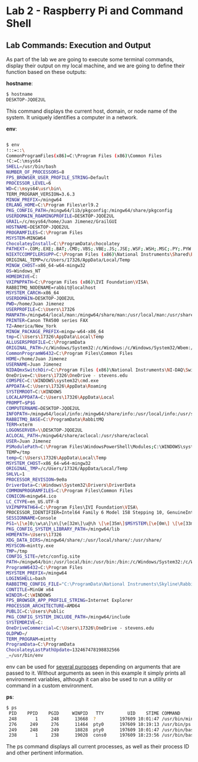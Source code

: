 # Lab 2 - Raspberry Pi and Command Shell

## Lab Commands: Execution and Output

As part of the lab we are going to execute some terminal commands, display their output on my local machine, and we are going to define their function based on these outputs:

**hostname**:

```bash
$ hostname
DESKTOP-JQOE2UL
```

This command displays the current host, domain, or node name of the system. It uniquely identifies a computer in a network.

**env**:

```bash

$ env
!::=::\
CommonProgramFiles(x86)=C:\Program Files (x86)\Common Files
!C:=C:\msys64
SHELL=/usr/bin/bash
NUMBER_OF_PROCESSORS=8
FPS_BROWSER_USER_PROFILE_STRING=Default
PROCESSOR_LEVEL=6
WD=C:\msys64\usr\bin\
TERM_PROGRAM_VERSION=3.6.3
MINGW_PREFIX=/mingw64
ERLANG_HOME=C:\Program Files\erl9.2
PKG_CONFIG_PATH=/mingw64/lib/pkgconfig:/mingw64/share/pkgconfig
USERDOMAIN_ROAMINGPROFILE=DESKTOP-JQOE2UL
GRAIL=/c/msys64/home/Juan Jimenez/GrailGUI
HOSTNAME=DESKTOP-JQOE2UL
PROGRAMFILES=C:\Program Files
MSYSTEM=MINGW64
ChocolateyInstall=C:\ProgramData\chocolatey
PATHEXT=.COM;.EXE;.BAT;.CMD;.VBS;.VBE;.JS;.JSE;.WSF;.WSH;.MSC;.PY;.PYW
NIEXTCCOMPILERSUPP=C:\Program Files (x86)\National Instruments\Shared\ExternalCompilerSupport\C\
ORIGINAL_TEMP=/c/Users/17326/AppData/Local/Temp
MINGW_CHOST=x86_64-w64-mingw32
OS=Windows_NT
HOMEDRIVE=C:
VXIPNPPATH=C:\Program Files (x86)\IVI Foundation\VISA\
RABBITMQ_NODENAME=rabbit@localhost
MSYSTEM_CARCH=x86_64
USERDOMAIN=DESKTOP-JQOE2UL
PWD=/home/Juan Jimenez
USERPROFILE=C:\Users\17326
MANPATH=/mingw64/local/man:/mingw64/share/man:/usr/local/man:/usr/share/man:/usr/man:/share/man
PRINTER=Canon TR4500 series FAX
TZ=America/New_York
MINGW_PACKAGE_PREFIX=mingw-w64-x86_64
tmp=C:\Users\17326\AppData\Local\Temp
ALLUSERSPROFILE=C:\ProgramData
ORIGINAL_PATH=/c/Windows/System32:/c/Windows:/c/Windows/System32/Wbem:/c/Windows/System32/WindowsPowerShell/v1.0/
CommonProgramW6432=C:\Program Files\Common Files
HOME=/home/Juan Jimenez
USERNAME=Juan Jimenez
NIDAQmxSwitchDir=C:\Program Files (x86)\National Instruments\NI-DAQ\Switch\
OneDrive=C:\Users\17326\OneDrive - stevens.edu
COMSPEC=C:\WINDOWS\system32\cmd.exe
APPDATA=C:\Users\17326\AppData\Roaming
SYSTEMROOT=C:\WINDOWS
LOCALAPPDATA=C:\Users\17326\AppData\Local
PROMPT=$P$G
COMPUTERNAME=DESKTOP-JQOE2UL
INFOPATH=/mingw64/local/info:/mingw64/share/info:/usr/local/info:/usr/share/info:/usr/info:/share/info
RABBITMQ_BASE=C:\ProgramData\RabbitMQ
TERM=xterm
LOGONSERVER=\\DESKTOP-JQOE2UL
ACLOCAL_PATH=/mingw64/share/aclocal:/usr/share/aclocal
USER=Juan Jimenez
PSModulePath=C:\Program Files\WindowsPowerShell\Modules;C:\WINDOWS\system32\WindowsPowerShell\v1.0\Modules;C:\Program Files (x86)\Microsoft SQL Server\120\Tools\PowerShell\Modules\
TEMP=/tmp
temp=C:\Users\17326\AppData\Local\Temp
MSYSTEM_CHOST=x86_64-w64-mingw32
ORIGINAL_TMP=/c/Users/17326/AppData/Local/Temp
SHLVL=1
PROCESSOR_REVISION=9e0a
DriverData=C:\Windows\System32\Drivers\DriverData
COMMONPROGRAMFILES=C:\Program Files\Common Files
CONICON=mingw64.ico
LC_CTYPE=en_US.UTF-8
VXIPNPPATH64=C:\Program Files\IVI Foundation\VISA\
PROCESSOR_IDENTIFIER=Intel64 Family 6 Model 158 Stepping 10, GenuineIntel
SESSIONNAME=Console
PS1=\[\e]0;\w\a\]\n\[\e[32m\]\u@\h \[\e[35m\]$MSYSTEM\[\e[0m\] \[\e[33m\]\w\[\e[0m\]\n\$
PKG_CONFIG_SYSTEM_LIBRARY_PATH=/mingw64/lib
HOMEPATH=\Users\17326
XDG_DATA_DIRS=/mingw64/share/:/usr/local/share/:/usr/share/
MSYSCON=mintty.exe
TMP=/tmp
CONFIG_SITE=/etc/config.site
PATH=/mingw64/bin:/usr/local/bin:/usr/bin:/bin:/c/Windows/System32:/c/Windows:/c/Windows/System32/Wbem:/c/Windows/System32/WindowsPowerShell/v1.0/:/usr/bin/site_perl:/usr/bin/vendor_perl:/usr/bin/core_perl:/c/msys64/home/Juan Jimenez/GrailGUI/bin
ProgramW6432=C:\Program Files
MSYSTEM_PREFIX=/mingw64
LOGINSHELL=bash
RABBITMQ_CONFIG_FILE="C:\ProgramData\National Instruments\Skyline\RabbitMQ\rabbitmq"
CONTITLE=MinGW x64
WINDIR=C:\WINDOWS
FPS_BROWSER_APP_PROFILE_STRING=Internet Explorer
PROCESSOR_ARCHITECTURE=AMD64
PUBLIC=C:\Users\Public
PKG_CONFIG_SYSTEM_INCLUDE_PATH=/mingw64/include
SYSTEMDRIVE=C:
OneDriveCommercial=C:\Users\17326\OneDrive - stevens.edu
OLDPWD=/
TERM_PROGRAM=mintty
ProgramData=C:\ProgramData
ChocolateyLastPathUpdate=132467478198832566
_=/usr/bin/env
```

env can be used for [several purposes](https://www.geeksforgeeks.org/env-command-in-linux-with-examples/) depending on arguments that are passed to it. Without arguments as seen in this example it simply prints all environment variables, although it can also be used to run a utility or command in a custom environment. 

**ps**:

```bash
$ ps
 PID    PPID    PGID     WINPID   TTY         UID    STIME COMMAND
 248       1     248      13668  ?         197609 10:01:47 /usr/bin/mintty
 276     249     276      11464  pty0      197609 10:19:13 /usr/bin/ps
 249     248     249      18828  pty0      197609 10:01:47 /usr/bin/bash
 238       1     238      19028  cons0     197609 18:23:56 /usr/bin/bash
```

The ps command displays all current processes, as well as their process ID and other pertinent information.
